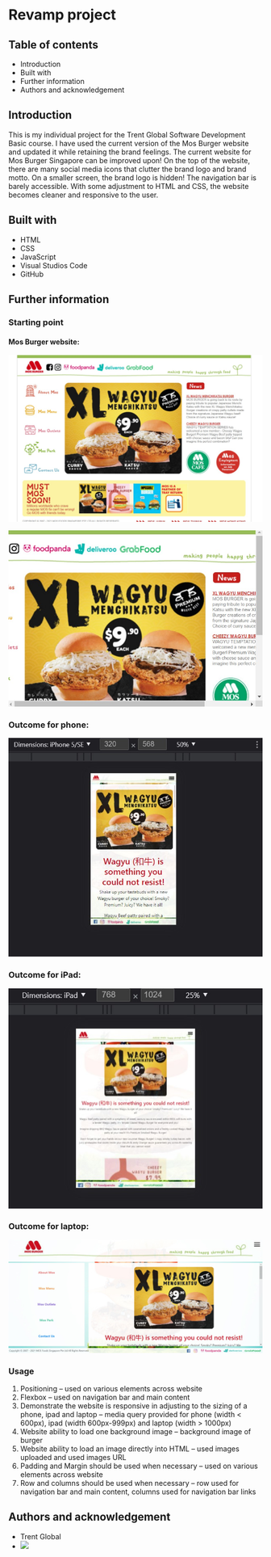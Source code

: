 # Revamp project

## Table of contents

* Introduction
* Built with
* Further information
* Authors and acknowledgement

## Introduction

This is my individual project for the Trent Global Software Development Basic course. I have used the current version of the Mos Burger website and updated it while retaining the brand feelings. The current website for Mos Burger Singapore can be improved upon! On the top of the website, there are many social media icons that clutter the brand logo and brand motto.  On a smaller screen, the brand logo is hidden! The navigation bar is barely accessible. With some adjustment to HTML and CSS, the website becomes cleaner and responsive to the user.

## Built with

* HTML
* CSS
* JavaScript
* Visual Studios Code
* GitHub

## Further information

### Starting point

#### Mos Burger website: 

![]( https://github.com/Sarah-Specialist/revamp-project/blob/9c436021a2e85bf761cc7bc8c7acf5c63f759e9e/images/mosburger-initial.jpg)

![](./images/mosburger-initial2.jpg)



### Outcome for phone:

![]( https://github.com/Sarah-Specialist/revamp-project/blob/2a81d281d741da89181e094eb7d95a0db665b0df/images/outcomePhone.jpg)

### Outcome for iPad:

![]( https://github.com/Sarah-Specialist/revamp-project/blob/2a81d281d741da89181e094eb7d95a0db665b0df/images/outcomeTablet.jpg)

### Outcome for laptop:

![]( https://github.com/Sarah-Specialist/revamp-project/blob/fe3bd5cc9cb7b1bf4033de4af799097979e48d81/images/outcome.jpg)

### Usage

1.	Positioning – used on various elements across website
2.	Flexbox – used on navigation bar and main content
3.	Demonstrate the website is responsive in adjusting to the sizing of a phone, ipad and laptop – media query provided for phone (width < 600px), ipad (width 600px-999px) and laptop (width > 1000px)
4.	Website ability to load one background image – background image of burger
5.	Website ability to load an image directly into HTML – used images uploaded and used images URL
6.	Padding and Margin should be used when necessary – used on various elements across website
7.	Row and columns should be used when necessary – row used for navigation bar and main content, columns used for navigation bar links

## Authors and acknowledgement

* Trent Global
* ![](https://www.youtube.com/watch?v=At4B7A4GOPg&t=4s)
